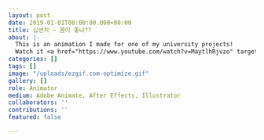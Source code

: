 ```yaml
---
layout: post
date: 2019-01-01T08:00:00.000+00:00
title: 십센치 — 봄이 좋냐??
about: |-
  This is an animation I made for one of my university projects!
  Watch it <a href="https://www.youtube.com/watch?v=MaytlhRjvzo" target="blank">here</a>
categories: []
tags: []
image: "/uploads/ezgif.com-optimize.gif"
gallery: []
role: Animator
medium: Adobe Animate, After Effects, Illustrator
collaborators: ''
contributions: ''
featured: false

---
```

